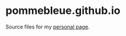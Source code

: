 # pommebleue.github.io

Source files for my [personal page](https://perso.eleves.ens-rennes.fr/people/amar.ahmane).

